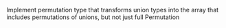 Implement permutation type that transforms union types into the array that includes permutations of unions, but not just full Permutation
